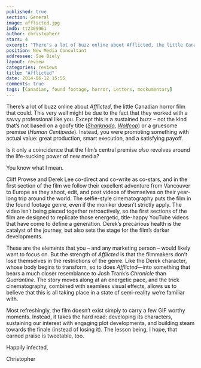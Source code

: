 ```yaml
---
published: true
section: General
image: afflicted.jpg
imdb: tt2309961
author: christopherr
stars: 4
excerpt: "There's a lot of buzz online about Afflicted, the little Canadian horror film that could. This very well might be due to the fact that they worked with a savvy professional like you."
position: New Media Consultant
addressee: Sue Biely
layout: review
categories: reviews
title: "Afflicted"
date: 2014-06-12 15:55
comments: true
tags: [Canadian, found footage, horror, Letters, mockumentary]
---
```

<p>There&rsquo;s a lot of buzz online about <em>Afflicted</em>, the little Canadian horror film that could. This very well might be due to the fact that they worked with a savvy professional like you. Except this is a sustained buzz &ndash; not the kind that&rsquo;s not based on a goofy title (<em><a href="/content/2013/7/17/sharknado.html">Sharknado</a></em>, <em><a href="/content/2014/6/5/wolfcop.html">Wolfcop</a></em>) or a gruesome premise (<em>Human Centipede</em>).  Instead, you were promoting something with actual value: great production, smart execution, and a satisfying payoff.</p>
<p>Is it only a coincidence that the film&rsquo;s central premise <em>also</em> revolves around the life-sucking power of new media?</p>
<p>You know what I mean.</p>
<p>Cliff Prowse and Derek Lee co-direct and co-write as co-stars, and in the first section of the film we follow their excellent adventure from Vancouver to Europe as they shoot, edit, and post videos of themselves on their year-long trip around the world. The selfie-style cinematography puts the film in the found footage genre, even if the moniker doesn&rsquo;t strictly apply. The video isn&rsquo;t being pieced together retroactively, so the first sections of the film are designed to replicate those energetic, title-happy YouTube videos that have come to define a generation. Derek&rsquo;s precarious health is the catalyst of the journey, but also sets the stage for the film&rsquo;s darker developments.</p>
<p>These are the elements that you &ndash; and any marketing person &ndash; would likely want to focus on. But the strength of <em>Afflicted</em> is that the filmmakers don&rsquo;t lose themselves in the restrictions of the genre. Like the Derek character, whose body begins to transform, so to does <em>Afflicted</em>&mdash;into something that bears a much closer resemblance to Josh Trank&rsquo;s <em>Chronicle </em>than <em>Quarantine</em>. The story moves along at an energetic pace, and the trick cinematography, combined with seamless visual effects, allows us to believe that this is all taking place in a state of semi-reality we&rsquo;re familiar with.</p>
<p>Most refreshingly, the film doesn&rsquo;t exist simply to carry a few GIF worthy moments. Instead, it takes the hard road: developing its characters, sustaining our interest with engaging plot developments, and building steam towards the finale (instead of losing it). The lesson being, I hope, that earned praise is tweetable, too.</p>
<p>Happily infected,</p>
<p>Christopher</p>
